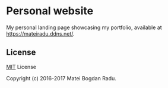 # Personal website
My personal landing page showcasing my portfolio, available at https://mateiradu.ddns.net/. 

## License
[MIT](https://github.com/UnigramDev/unigramdev.github.io/blob/master/LICENSE) License

Copyright (c) 2016-2017 Matei Bogdan Radu.